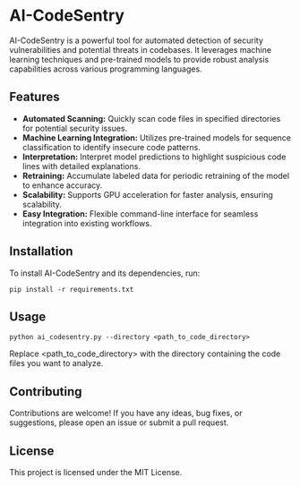 # AI-CodeSentry
AI-CodeSentry is a powerful tool for automated detection of security vulnerabilities and potential threats in codebases. It leverages machine learning techniques and pre-trained models to provide robust analysis capabilities across various programming languages.

## Features
- **Automated Scanning:** Quickly scan code files in specified directories for potential security issues.
- **Machine Learning Integration:** Utilizes pre-trained models for sequence classification to identify insecure code patterns.
- **Interpretation:** Interpret model predictions to highlight suspicious code lines with detailed explanations.
- **Retraining:** Accumulate labeled data for periodic retraining of the model to enhance accuracy.
- **Scalability:** Supports GPU acceleration for faster analysis, ensuring scalability.
- **Easy Integration:** Flexible command-line interface for seamless integration into existing workflows.

## Installation
To install AI-CodeSentry and its dependencies, run:

```
pip install -r requirements.txt
```

## Usage
```
python ai_codesentry.py --directory <path_to_code_directory>
```
Replace <path_to_code_directory> with the directory containing the code files you want to analyze.

## Contributing
Contributions are welcome! If you have any ideas, bug fixes, or suggestions, please open an issue or submit a pull request.

## License
This project is licensed under the MIT License.
